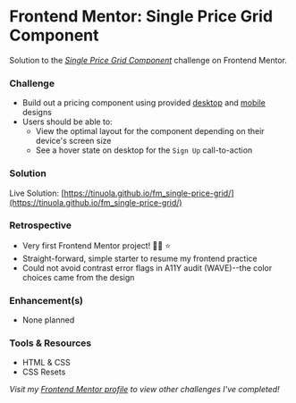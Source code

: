 # Frontend Mentor: Single Price Grid Component

Solution to the _[Single Price Grid Component](https://www.frontendmentor.io/challenges/single-price-grid-component-5ce41129d0ff452fec5abbbc)_ challenge on Frontend Mentor.

### Challenge

- Build out a pricing component using provided [desktop](/assets/design/desktop-design.jpg) and [mobile](/assets/design/mobile-design.jpg) designs
- Users should be able to:
  - View the optimal layout for the component depending on their device's screen size
  - See a hover state on desktop for the `Sign Up` call-to-action

### Solution

Live Solution: [https://tinuola.github.io/fm_single-price-grid/](https://tinuola.github.io/fm_single-price-grid/)

### Retrospective

- Very first Frontend Mentor project! 👏🏾 ⭐
- Straight-forward, simple starter to resume my frontend practice
- Could not avoid contrast error flags in A11Y audit (WAVE)--the color choices came from the design

### Enhancement(s)

- None planned

### Tools & Resources

- HTML & CSS
- CSS Resets

_Visit my [Frontend Mentor profile](https://www.frontendmentor.io/profile/tinuola) to view other challenges I've completed!_
